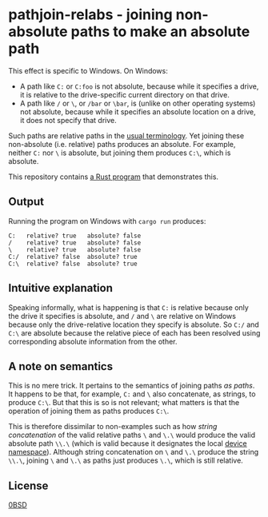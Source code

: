# pathjoin-relabs - joining non-absolute paths to make an absolute path

This effect is specific to Windows. On Windows:

- A path like `C:` or `C:foo` is not absolute, because while it specifies a drive, it is relative to the drive-specific current directory on that drive.
- A path like `/` or `\`, or `/bar` or `\bar`, is (unlike on other operating systems) not absolute, because while it specifies an absolute location on a drive, it does not specify that drive.

Such paths are relative paths in the [usual terminology](https://learn.microsoft.com/en-us/dotnet/standard/io/file-path-formats#traditional-dos-paths). Yet joining these non-absolute (i.e. relative) paths produces an absolute. For example, neither `C:` nor `\` is absolute, but joining them produces `C:\`, which is absolute.

This repository contains [a Rust program](src/main.rs) that demonstrates this.

## Output

Running the program on Windows with `cargo run` produces:

```text
C:   relative? true   absolute? false
/    relative? true   absolute? false
\    relative? true   absolute? false
C:/  relative? false  absolute? true
C:\  relative? false  absolute? true
```

## Intuitive explanation

Speaking informally, what is happening is that `C:` is relative because only the drive it specifies is absolute, and `/` and `\` are relative on Windows because only the drive-relative location they specify is absolute. So `C:/` and `C:\` are absolute because the relative piece of each has been resolved using corresponding absolute information from the other.

## A note on semantics

This is no mere trick. It pertains to the semantics of joining paths *as paths*. It happens to be that, for example, `C:` and `\` also concatenate, as strings, to produce `C:\`. But that this is so is not relevant; what matters is that the operation of joining them as paths produces `C:\`.

This is therefore dissimilar to non-examples such as how *string concatenation* of the valid relative paths `\` and `\.\` would produce the valid absolute path `\\.\` (which is valid because it designates the local [device namespace](https://learn.microsoft.com/en-us/dotnet/standard/io/file-path-formats#dos-device-paths)). Although string concatenation on `\` and `\.\` produce the string `\\.\`, joining `\` and `\.\` as paths just produces `\.\`, which is still relative.

## License

[0BSD](LICENSE)
